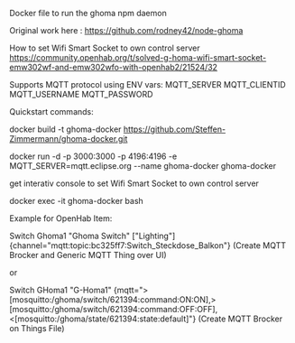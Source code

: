 Docker file to run the ghoma npm daemon

Original work here :
https://github.com/rodney42/node-ghoma

How to set Wifi Smart Socket to own control server
https://community.openhab.org/t/solved-g-homa-wifi-smart-socket-emw302wf-and-emw302wfo-with-openhab2/21524/32

Supports MQTT protocol using ENV vars:
  MQTT_SERVER
  MQTT_CLIENTID
  MQTT_USERNAME
  MQTT_PASSWORD

Quickstart commands:

docker build -t ghoma-docker https://github.com/Steffen-Zimmermann/ghoma-docker.git

docker run -d -p 3000:3000 -p 4196:4196 -e MQTT_SERVER=mqtt.eclipse.org --name ghoma-docker ghoma-docker

get interativ console to set Wifi Smart Socket to own control server

docker exec -it ghoma-docker bash 


Example for OpenHab Item:

Switch Ghoma1 "Ghoma Switch" ["Lighting"] {channel="mqtt:topic:bc325ff7:Switch_Steckdose_Balkon"}
(Create MQTT Brocker and Generic MQTT Thing over UI)

or

Switch GHoma1 "G-Homa1" {mqtt=">[mosquitto:/ghoma/switch/621394:command:ON:ON],>[mosquitto:/ghoma/switch/621394:command:OFF:OFF],<[mosquitto:/ghoma/state/621394:state:default]"}
(Create MQTT Brocker on Things File)


